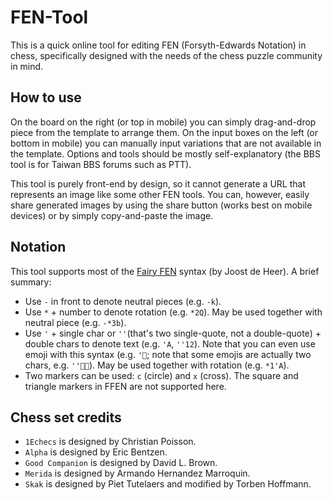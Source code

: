 # FEN-Tool

This is a quick online tool for editing FEN (Forsyth-Edwards Notation) in chess, specifically designed with the needs of the chess puzzle community in mind.

## How to use

On the board on the right (or top in mobile) you can simply drag-and-drop piece from the template to arrange them. On the input boxes on the left (or bottom in mobile) you can manually input variations that are not available in the template. Options and tools should be mostly self-explanatory (the BBS tool is for Taiwan BBS forums such as PTT).

This tool is purely front-end by design, so it cannot generate a URL that represents an image like some other FEN tools. You can, however, easily share generated images by using the share button (works best on mobile devices) or by simply copy-and-paste the image.

## Notation

This tool supports most of the [Fairy FEN](https://www.janko.at/Retros/d.htm) syntax (by Joost de Heer). A brief summary:

- Use `-` in front to denote neutral pieces (e.g. `-k`).
- Use `*` + number to denote rotation (e.g. `*2Q`). May be used together with neutral piece (e.g. `-*3b`).
- Use `'` + single char or `''`(that's two single-quote, not a double-quote) + double chars to denote text (e.g. `'A`, `''12`). Note that you can even use emoji with this syntax (e.g. `'🦆`; note that some emojis are actually two chars, e.g. `''🎅🏻`).  May be used together with rotation (e.g. `*1'A`).
- Two markers can be used: `c` (circle) and `x` (cross). The square and triangle markers in FFEN are not supported here.

## Chess set credits

- `1Echecs` is designed by Christian Poisson.
- `Alpha` is designed by Eric Bentzen.
- `Good Companion` is designed by David L. Brown.
- `Merida` is designed by Armando Hernandez Marroquin.
- `Skak` is designed by Piet Tutelaers and modified by Torben Hoffmann.